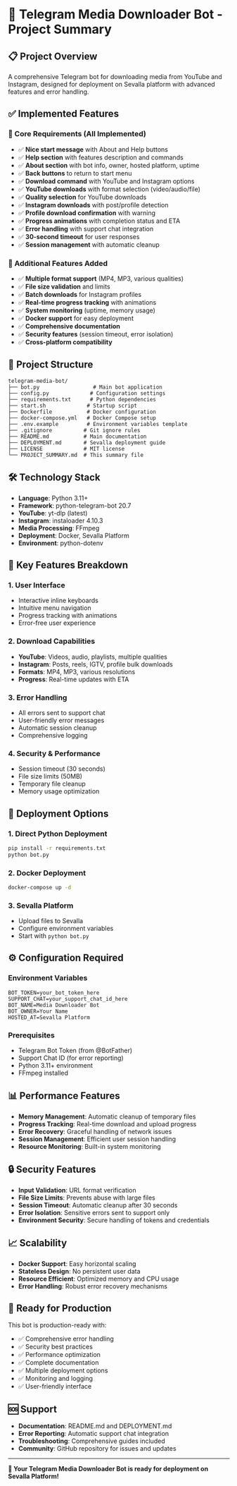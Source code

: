 # 🤖 Telegram Media Downloader Bot - Project Summary

## 📋 Project Overview
A comprehensive Telegram bot for downloading media from YouTube and Instagram, designed for deployment on Sevalla platform with advanced features and error handling.

## ✅ Implemented Features

### 🎯 Core Requirements (All Implemented)
- ✅ **Nice start message** with About and Help buttons
- ✅ **Help section** with features description and commands
- ✅ **About section** with bot info, owner, hosted platform, uptime
- ✅ **Back buttons** to return to start menu
- ✅ **Download command** with YouTube and Instagram options
- ✅ **YouTube downloads** with format selection (video/audio/file)
- ✅ **Quality selection** for YouTube downloads
- ✅ **Instagram downloads** with post/profile detection
- ✅ **Profile download confirmation** with warning
- ✅ **Progress animations** with completion status and ETA
- ✅ **Error handling** with support chat integration
- ✅ **30-second timeout** for user responses
- ✅ **Session management** with automatic cleanup

### 🚀 Additional Features Added
- ✅ **Multiple format support** (MP4, MP3, various qualities)
- ✅ **File size validation** and limits
- ✅ **Batch downloads** for Instagram profiles
- ✅ **Real-time progress tracking** with animations
- ✅ **System monitoring** (uptime, memory usage)
- ✅ **Docker support** for easy deployment
- ✅ **Comprehensive documentation**
- ✅ **Security features** (session timeout, error isolation)
- ✅ **Cross-platform compatibility**

## 📁 Project Structure
```
telegram-media-bot/
├── bot.py                 # Main bot application
├── config.py             # Configuration settings
├── requirements.txt      # Python dependencies
├── start.sh             # Startup script
├── Dockerfile           # Docker configuration
├── docker-compose.yml   # Docker Compose setup
├── .env.example         # Environment variables template
├── .gitignore          # Git ignore rules
├── README.md           # Main documentation
├── DEPLOYMENT.md       # Sevalla deployment guide
├── LICENSE             # MIT license
└── PROJECT_SUMMARY.md  # This summary file
```

## 🛠️ Technology Stack
- **Language**: Python 3.11+
- **Framework**: python-telegram-bot 20.7
- **YouTube**: yt-dlp (latest)
- **Instagram**: instaloader 4.10.3
- **Media Processing**: FFmpeg
- **Deployment**: Docker, Sevalla Platform
- **Environment**: python-dotenv

## 🎯 Key Features Breakdown

### 1. User Interface
- Interactive inline keyboards
- Intuitive menu navigation
- Progress tracking with animations
- Error-free user experience

### 2. Download Capabilities
- **YouTube**: Videos, audio, playlists, multiple qualities
- **Instagram**: Posts, reels, IGTV, profile bulk downloads
- **Formats**: MP4, MP3, various resolutions
- **Progress**: Real-time updates with ETA

### 3. Error Handling
- All errors sent to support chat
- User-friendly error messages
- Automatic session cleanup
- Comprehensive logging

### 4. Security & Performance
- Session timeout (30 seconds)
- File size limits (50MB)
- Temporary file cleanup
- Memory usage optimization

## 🚀 Deployment Options

### 1. Direct Python Deployment
```bash
pip install -r requirements.txt
python bot.py
```

### 2. Docker Deployment
```bash
docker-compose up -d
```

### 3. Sevalla Platform
- Upload files to Sevalla
- Configure environment variables
- Start with `python bot.py`

## ⚙️ Configuration Required

### Environment Variables
```env
BOT_TOKEN=your_bot_token_here
SUPPORT_CHAT=your_support_chat_id_here
BOT_NAME=Media Downloader Bot
BOT_OWNER=Your Name
HOSTED_AT=Sevalla Platform
```

### Prerequisites
- Telegram Bot Token (from @BotFather)
- Support Chat ID (for error reporting)
- Python 3.11+ environment
- FFmpeg installed

## 📊 Performance Features
- **Memory Management**: Automatic cleanup of temporary files
- **Progress Tracking**: Real-time download and upload progress
- **Error Recovery**: Graceful handling of network issues
- **Session Management**: Efficient user session handling
- **Resource Monitoring**: Built-in system monitoring

## 🔒 Security Features
- **Input Validation**: URL format verification
- **File Size Limits**: Prevents abuse with large files
- **Session Timeout**: Automatic cleanup after 30 seconds
- **Error Isolation**: Sensitive errors sent to support only
- **Environment Security**: Secure handling of tokens and credentials

## 📈 Scalability
- **Docker Support**: Easy horizontal scaling
- **Stateless Design**: No persistent user data
- **Resource Efficient**: Optimized memory and CPU usage
- **Error Handling**: Robust error recovery mechanisms

## 🎉 Ready for Production
This bot is production-ready with:
- ✅ Comprehensive error handling
- ✅ Security best practices
- ✅ Performance optimization
- ✅ Complete documentation
- ✅ Multiple deployment options
- ✅ Monitoring and logging
- ✅ User-friendly interface

## 🆘 Support
- **Documentation**: README.md and DEPLOYMENT.md
- **Error Reporting**: Automatic support chat integration
- **Troubleshooting**: Comprehensive guides included
- **Community**: GitHub repository for issues and updates

---

**🚀 Your Telegram Media Downloader Bot is ready for deployment on Sevalla Platform!**

